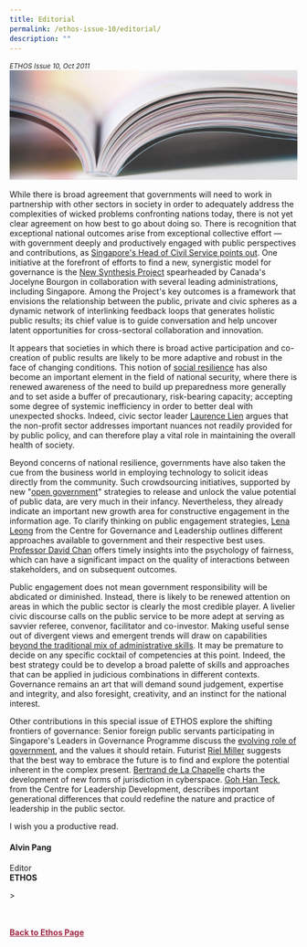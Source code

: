 ```yaml
---
title: Editorial
permalink: /ethos-issue-10/editorial/
description: ""
---
```

<style>

.back a
{
	color: #9f2943;
	font-weight: bold;
}

#banner img
{
	width:100%;
}
	
.author
{
border-bottom: 1px solid black;
margin-top:40px;
padding-bottom:30px;
border-top: 1px solid black;	

}

.author p {
	font-size: 0.9em;
	line-height:24px !important;
	}	

.break
{
   border-top: 1px solid  black;
   border-bottom: 1px solid black;
	 padding:20px;
	text-align:center;
	margin-top:50px;
}
	
.break1
{
font-family: Georgia;
	font-size:20px;
	font-style: italic;
	font-weight: bold;
}

.boxheader {
	color: white !important;
	}	

.containerbox {
	background-color: #eceedb;
	border-radius: 10px;
	padding: 5%;
	margin-top: 5%;
	
	}	

li {
	font-size: 15px !important;
	
	}	

</style>

<em><small>ETHOS Issue 10, Oct 2011</small></em>
<img src="/images/Landing_Banner_Images/knowledge_editorial_banner_01.jpg">

  
<p>While there is broad agreement that governments will need to work in partnership with other sectors in society in order to adequately address the complexities of wicked problems confronting nations today, there is not yet clear agreement on how best to go about doing so. There is recognition that exceptional national outcomes arise from exceptional collective effort — with government deeply and productively engaged with public perspectives and contributions, as <a href="/ethos-issue-10/public-governance-challenges-in-a-changing-landscape/">Singapore's Head of Civil Service points out</a>. One initiative at the forefront of efforts to find a new, synergistic model for governance is the <a href="/ethos-issue-10/the-new-synthesis-preparing-government-for-the-challenges-of-the-21st-century/">New Synthesis Project</a>&nbsp;spearheaded by Canada's Jocelyne Bourgon in collaboration with several leading administrations, including Singapore. Among the Project's key outcomes is a framework that envisions the relationship between the public, private and civic spheres as a dynamic network of interlinking feedback loops that generates holistic public results; its chief value is to guide conversation and help uncover latent opportunities for cross-sectoral collaboration and innovation.</p>  
  
<p>It appears that societies in which there is broad active participation and co-creation of public results are likely to be more adaptive and robust in the face of changing conditions. This notion of <a href="/ethos-issue-10/national-resilience-developing-a-whole-of-society-response/">social resilience</a>&nbsp;has also become an important element in the field of national security, where there is renewed awareness of the need to build up preparedness more generally and to set aside a buffer of precautionary, risk-bearing capacity; accepting some degree of systemic inefficiency in order to better deal with unexpected shocks. Indeed, civic sector leader <a href="opinion-singapore%27s-non-profit-sector-what-should-its-role-be.html">Laurence Lien</a>&nbsp;argues that the non-profit sector addresses important nuances not readily provided for by public policy, and can therefore play a vital role in maintaining the overall health of society.</p>  
  
<p>Beyond concerns of national resilience, governments have also taken the cue from the business world in employing technology to solicit ideas directly from the community. Such crowdsourcing initiatives, supported by new "<a href="open-government-and-public-crowdsourcing-in-practice.html">open government</a>" strategies to release and unlock the value potential of public data, are very much in their infancy. Nevertheless, they already indicate an important new growth area for constructive engagement in the information age. To clarify thinking on public engagement strategies, <a href="developing-our-approach-to-public-engagement.html">Lena Leong</a>&nbsp;from the Centre for Governance and Leadership outlines different approaches available to government and their respective best uses. <a href="perceptions-of-fairness.html">Professor David Chan</a>&nbsp;offers timely insights into the psychology of fairness, which can have a significant impact on the quality of interactions between stakeholders, and on subsequent outcomes.</p>  
  
<p>Public engagement does not mean government responsibility will be abdicated or diminished. Instead, there is likely to be renewed attention on areas in which the public sector is clearly the most credible player. A livelier civic discourse calls on the public service to be more adept at serving as savvier referee, convenor, facilitator and co-investor. Making useful sense out of divergent views and emergent trends will draw on capabilities <a href="opinion-preparing-public-officers-for-new-modes-of-governance.html">beyond the traditional mix of administrative skills</a>. It may be premature to decide on any specific cocktail of competencies at this point. Indeed, the best strategy could be to develop a broad palette of skills and approaches that can be applied in judicious combinations in different contexts. Governance remains an art that will demand sound judgement, expertise and integrity, and also foresight, creativity, and an instinct for the national interest.</p>  
  
<p>Other contributions in this special issue of ETHOS explore the shifting frontiers of governance: Senior foreign public servants participating in Singapore's Leaders in Governance Programme discuss the <a href="adaptive-government.html">evolving role of government</a>, and the values it should retain. Futurist <a href="opinion-futures-literacy-embracing-complexity-and-using-the-future.html">Riel Miller</a>&nbsp;suggests that the best way to embrace the future is to find and explore the potential inherent in the complex present. <a href="opinion-frontiers-sovereignty-and-cyberspace.html">Bertrand de La Chapelle</a>&nbsp;charts the development of new forms of jurisdiction in cyberspace. <a href="leadership-across-generations.html">Goh Han Teck</a>, from the Centre for Leadership Development, describes important generational differences that could redefine the nature and practice of leadership in the public sector.</p>  
  
<p>I wish you a productive read.  
</p>  
  
<h4>Alvin Pang</h4>  
  
<p>Editor  
<br>  
<strong>ETHOS</strong></p>  
  
&gt;




<br>
<br>	
<div class="back">
<a href="/ethos/">Back to Ethos Page</a>	
</div>